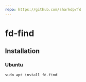 ```yaml
---
repo: https://github.com/sharkdp/fd
---
```


# fd-find

## Installation 

### Ubuntu

    sudo apt install fd-find

